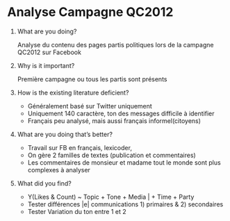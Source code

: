 # Analyse Campagne QC2012

1. What are you doing?

    Analyse du contenu des pages partis politiques lors de la campagne QC2012 sur Facebook

2. Why is it important?

    Première campagne ou tous les partis sont présents

3. How is the existing literature deficient?

    - Généralement basé sur Twitter uniquement
    - Uniquement 140 caractère, ton des messages difficile à identifier
    - Français peu analysé, mais aussi français informel(citoyens)

4. What are you doing that’s better?

    - Travail sur FB en français, lexicoder,
    - On gère 2 familles de textes (publication et commentaires)
    - Les commentaires de monsieur et madame tout le monde sont plus complexes à analyser

5. What did you find?

    - Y(Likes & Count) ~ Topic + Tone + Media | + Time + Party
    - Tester différences |e| communications 1) primaires & 2) secondaires
    - Tester Variation du ton entre 1 et 2

